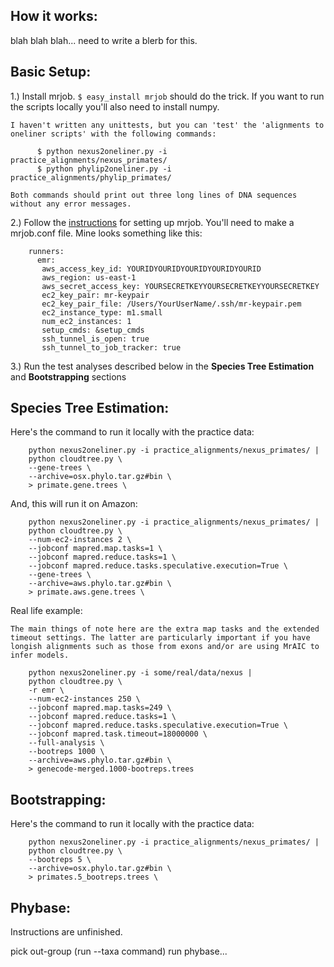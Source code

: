 How it works:
-------------

blah blah blah... need to write a blerb for this. 

Basic Setup:
------------

1.) Install mrjob. `$ easy_install mrjob` should do the trick. If you want to run the scripts locally you'll also need to install numpy.

    I haven't written any unittests, but you can 'test' the 'alignments to oneliner scripts' with the following commands:

          $ python nexus2oneliner.py -i practice_alignments/nexus_primates/
          $ python phylip2oneliner.py -i practice_alignments/phylip_primates/

    Both commands should print out three long lines of DNA sequences without any error messages. 

2.) Follow the [instructions][1] for setting up mrjob. You'll need to make a mrjob.conf file. Mine looks something like this:
    
        runners:
          emr:
           aws_access_key_id: YOURIDYOURIDYOURIDYOURIDYOURID
           aws_region: us-east-1
           aws_secret_access_key: YOURSECRETKEYYOURSECRETKEYYOURSECRETKEY
           ec2_key_pair: mr-keypair
           ec2_key_pair_file: /Users/YourUserName/.ssh/mr-keypair.pem
           ec2_instance_type: m1.small
           num_ec2_instances: 1
           setup_cmds: &setup_cmds
           ssh_tunnel_is_open: true
           ssh_tunnel_to_job_tracker: true

3.) Run the test analyses described below in the **Species Tree Estimation** and **Bootstrapping** sections

   
Species Tree Estimation:
------------------------

Here's the command to run it locally with the practice data:

        python nexus2oneliner.py -i practice_alignments/nexus_primates/ |
        python cloudtree.py \
        --gene-trees \
        --archive=osx.phylo.tar.gz#bin \
        > primate.gene.trees \

And, this will run it on Amazon:

        python nexus2oneliner.py -i practice_alignments/nexus_primates/ |
        python cloudtree.py \
        --num-ec2-instances 2 \
        --jobconf mapred.map.tasks=1 \
        --jobconf mapred.reduce.tasks=1 \
        --jobconf mapred.reduce.tasks.speculative.execution=True \
        --gene-trees \
        --archive=aws.phylo.tar.gz#bin \
        > primate.aws.gene.trees \

Real life example:

    The main things of note here are the extra map tasks and the extended timeout settings. The latter are particularly important if you have longish alignments such as those from exons and/or are using MrAIC to infer models.

        python nexus2oneliner.py -i some/real/data/nexus |
        python cloudtree.py \
        -r emr \
        --num-ec2-instances 250 \
        --jobconf mapred.map.tasks=249 \
        --jobconf mapred.reduce.tasks=1 \
        --jobconf mapred.reduce.tasks.speculative.execution=True \
        --jobconf mapred.task.timeout=18000000 \
        --full-analysis \
        --bootreps 1000 \
        --archive=aws.phylo.tar.gz#bin \
        > genecode-merged.1000-bootreps.trees
        
Bootstrapping:
-------------

Here's the command to run it locally with the practice data:

        python nexus2oneliner.py -i practice_alignments/nexus_primates/ |
        python cloudtree.py \
        --bootreps 5 \
        --archive=osx.phylo.tar.gz#bin \
        > primates.5_bootreps.trees \

Phybase:
--------

Instructions are unfinished.

pick out-group (run --taxa command)
run phybase...


[1]: http://packages.python.org/mrjob/

